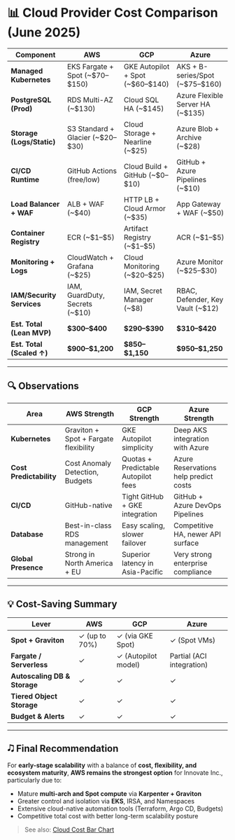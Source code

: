 # 📊 Cloud Provider Cost Comparison (June 2025)

| **Component**             | **AWS**                             | **GCP**                             | **Azure**                          |
| ------------------------- | ----------------------------------- | ----------------------------------- | ---------------------------------- |
| **Managed Kubernetes**    | EKS Fargate + Spot (\~\$70–\$150)   | GKE Autopilot + Spot (\~\$60–\$140) | AKS + B-series/Spot (\~\$75–\$160) |
| **PostgreSQL (Prod)**     | RDS Multi-AZ (\~\$130)              | Cloud SQL HA (\~\$145)              | Azure Flexible Server HA (\~\$135) |
| **Storage (Logs/Static)** | S3 Standard + Glacier (\~\$20–\$30) | Cloud Storage + Nearline (\~\$25)   | Azure Blob + Archive (\~\$28)      |
| **CI/CD Runtime**         | GitHub Actions (free/low)           | Cloud Build + GitHub (\~\$0–\$10)   | GitHub + Azure Pipelines (\~\$10)  |
| **Load Balancer + WAF**   | ALB + WAF (\~\$40)                  | HTTP LB + Cloud Armor (\~\$35)      | App Gateway + WAF (\~\$50)         |
| **Container Registry**    | ECR (\~\$1–\$5)                     | Artifact Registry (\~\$1–\$5)       | ACR (\~\$1–\$5)                    |
| **Monitoring + Logs**     | CloudWatch + Grafana (\~\$25)       | Cloud Monitoring (\~\$20–\$25)      | Azure Monitor (\~\$25–\$30)        |
| **IAM/Security Services** | IAM, GuardDuty, Secrets (\~\$10)    | IAM, Secret Manager (\~\$8)         | RBAC, Defender, Key Vault (\~\$12) |
| **Est. Total (Lean MVP)** | **\$300–\$400**                     | **\$290–\$390**                     | **\$310–\$420**                    |
| **Est. Total (Scaled ↑)** | **\$900–\$1,200**                   | **\$850–\$1,150**                   | **\$950–\$1,250**                  |

---

## 🔍 Observations

| **Area**                | **AWS Strength**                      | **GCP Strength**                    | **Azure Strength**                    |
| ----------------------- | ------------------------------------- | ----------------------------------- | ------------------------------------- |
| **Kubernetes**          | Graviton + Spot + Fargate flexibility | GKE Autopilot simplicity            | Deep AKS integration with Azure       |
| **Cost Predictability** | Cost Anomaly Detection, Budgets       | Quotas + Predictable Autopilot fees | Azure Reservations help predict costs |
| **CI/CD**               | GitHub-native                         | Tight GitHub + GKE integration      | GitHub + Azure DevOps Pipelines       |
| **Database**            | Best-in-class RDS management          | Easy scaling, slower failover       | Competitive HA, newer API surface     |
| **Global Presence**     | Strong in North America + EU          | Superior latency in Asia-Pacific    | Very strong enterprise compliance     |

---

## 💡 Cost-Saving Summary

| **Lever**                    | **AWS**       | **GCP**             | **Azure**                 |
| ---------------------------- | ------------- | ------------------- | ------------------------- |
| **Spot + Graviton**          | ✓ (up to 70%) | ✓ (via GKE Spot)    | ✓ (Spot VMs)              |
| **Fargate / Serverless**     | ✓             | ✓ (Autopilot model) | Partial (ACI integration) |
| **Autoscaling DB & Storage** | ✓             | ✓                   | ✓                         |
| **Tiered Object Storage**    | ✓             | ✓                   | ✓                         |
| **Budget & Alerts**          | ✓             | ✓                   | ✓                         |

---

## 🎝️ Final Recommendation

For **early-stage scalability** with a balance of **cost, flexibility, and ecosystem maturity**, **AWS remains the strongest option** for Innovate Inc., particularly due to:

* Mature **multi-arch and Spot compute** via **Karpenter + Graviton**
* Greater control and isolation via **EKS**, IRSA, and Namespaces
* Extensive cloud-native automation tools (Terraform, Argo CD, Budgets)
* Competitive total cost with better long-term scalability posture

> See also: [Cloud Cost Bar Chart](https://www.mermaidchart.com/app/mermaid-chart-save/2025-06-28/7dd9fcb3-d36e-4f72-8199-dc6f12c337ad)

